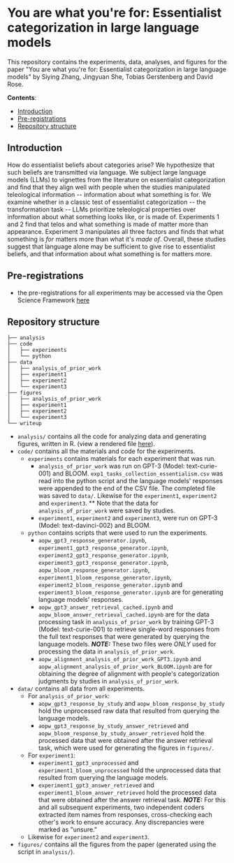 # You are what you're for: Essentialist categorization in large language models

This repository contains the experiments, data, analyses, and figures for the paper "You are what you're for: Essentialist categorization in large language models" by Siying Zhang, Jingyuan She, Tobias Gerstenberg and David Rose.

__Contents__:
- [Introduction](#introduction)
- [Pre-registrations](#Pre-registrations)
- [Repository structure](#repository-struture)

## Introduction

<!-- <img src="figures/trial_agent.png" width="45%" align="left">
<img src="figures/trial_object.png" width="45%" align="right">

<br clear="left" />
<br clear="right" /> --> 

How do essentialist beliefs about categories arise? We hypothesize that such beliefs are transmitted via language. We subject large language models (LLMs) to vignettes from the literature on essentialist categorization and find that they align well with people when the studies manipulated teleological information -- information about what something is for. We examine whether in a classic test of essentialist categorization -- the transformation task -- LLMs prioritize teleological properties over information about what something looks like, or is made of. Experiments 1 and 2 find that telos and what something is made of matter more than appearance. Experiment 3 manipulates all three factors and finds that what something is <i>for</i> matters more than what it's <i>made of</i>. Overall, these studies suggest that language alone may be sufficient to give rise to essentialist beliefs, and that information about what something is for matters more. 

## Pre-registrations

- the pre-registrations for all experiments may be accessed via the Open Science Framework [here](https://osf.io/gazyt/)


## Repository structure

```
├── analysis
├── code
│   ├── experiments
│   └── python
├── data
│   ├── analysis_of_prior_work
│   ├── experiment1
│   ├── experiment2
│   └── experiment3
├── figures
│   ├── analysis_of_prior_work
│   ├── experiment1
│   ├── experiment2
│   └── experiment3
└── writeup
```

- `analysis/` contains all the code for analyzing data and generating figures, written in R.
  (view a rendered file [here](https://cicl-stanford.github.io/essentialism_in_llms/)).
- `code/` contains all the materials and code for the experiments.
  - `experiments` contains materials for each experiment that was run. 
  	- `analysis_of_prior_work` was run on GPT-3 (Model: text-curie-001) and BLOOM. `exp1_tasks_collection_essentialism.csv` was read into the python script and the language models' responses were appended to the end of the CSV file. The completed file was saved to `data/`.   Likewise for the `experiment1`, `experiment2` and `experiment3`.  ** Note that the data for `analysis_of_prior_work` were saved by studies. 
	- `experiment1`, `experiment2` and `experiment3`, were run on GPT-3 (Model: text-davinci-002) and BLOOM. 
  - `python` contains scripts that were used to run the experiments. 
    - `aopw_gpt3_response_generator.ipynb`, `experiment1_gpt3_response_generator.ipynb`,     `experiment2_gpt3_response_generator.ipynb`, `experiment3_gpt3_response_generator.ipynb`,
    `aopw_bloom_response_generator.ipynb`, `experiment1_bloom_response_generator.ipynb`,
    `experiment2_bloom_response_generator.ipynb` and `experiment3_bloom_response_generator.ipynb` are for generating language models' responses.
    - `aopw_gpt3_answer_retrieval_cached.ipynb` and `aopw_bloom_answer_retrieval_cached.ipynb` are for the data processing task in `analysis_of_prior_work` by training GPT-3 (Model: text-curie-001) to retrieve single-word responses from the full text responses that were generated by querying the language models. 
    **_NOTE:_** These two files were <i>ONLY</i> used for processing the data in `analysis_of_prior_work`. 
    - `aopw_alignment_analysis_of_prior_work_GPT3.ipynb` and `aopw_alignment_analysis_of_prior_work_BLOOM.ipynb` are for obtaining the degree of alignment with people's categorization judgments by studies in  `analysis_of_prior_work`. 
- `data/` contains all data from all experiments. 
  - For `analysis_of_prior_work`: 
    - `aopw_gpt3_response_by_study` and `aopw_bloom_response_by_study` hold the unprocessed raw data that resulted from querying the language models.
    - `aopw_gpt3_response_by_study_answer_retrieved` and `aopw_bloom_response_by_study_answer_retrieved` hold the processed data that were obtained after the answer retrieval task, which were used for generating the figures in `figures/`. 
  - For `experiment1`: 
    - `experiment1_gpt3_unprocessed` and `experiment1_bloom_unprocessed` hold the unprocessed data that resulted from querying the language models.
    - `experiment1_gpt3_answer_retrieved` and `experiment1_bloom_answer_retrieved` hold the processed data that were obtained after the answer retrieval task. 
    **_NOTE:_**  For this and all subsequent experiments, two independent coders extracted item names from responses, cross-checking each other's work to ensure accuracy. Any discrepancies were marked as "unsure."
  - Likewise for `experiment2` and `experiment3`.
- `figures/` contains all the figures from the paper (generated using the script in `analysis/`).


